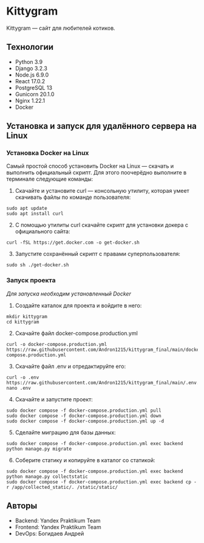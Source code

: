 # Kittygram

Kittygram — сайт для любителей котиков.

## Технологии

- Python 3.9
- Django 3.2.3
- Node.js 6.9.0
- React 17.0.2
- PostgreSQL 13
- Gunicorn 20.1.0
- Nginx 1.22.1
- Docker

## Установка и запуск для удалённого сервера на Linux

### Установка Docker на Linux

Cамый простой способ установить Docker на Linux — скачать и выполнить официальный скрипт. Для этого поочерёдно выполните в терминале следующие команды:
1) Скачайте и установите curl — консольную утилиту, которая умеет скачивать файлы по команде пользователя:
```
sudo apt update
sudo apt install curl
```
2) С помощью утилиты curl скачайте скрипт для установки докера с официального сайта:
```
curl -fSL https://get.docker.com -o get-docker.sh 
```
3) Запустите сохранённый скрипт с правами суперпользователя:
```
sudo sh ./get-docker.sh
```

### Запуск проекта

*Для запуска необходим установленный Docker*
1) Создайте каталок для проекта и войдите в него:
```
mkdir kittygram
cd kittygram
```
2) Скачайте файл docker-compose.production.yml
```
curl -o docker-compose.production.yml https://raw.githubusercontent.com/Andron1215/kittygram_final/main/docker-compose.production.yml
```
3) Скачайте файл .env и отредактируйте его:
```
curl -o .env https://raw.githubusercontent.com/Andron1215/kittygram_final/main/.env.example
nano .env
```
4) Скачайте и запустите проект:
```
sudo docker compose -f docker-compose.production.yml pull
sudo docker compose -f docker-compose.production.yml down
sudo docker compose -f docker-compose.production.yml up -d
```
5) Сделайте миграцию для базы данных:
```
sudo docker compose -f docker-compose.production.yml exec backend python manage.py migrate
```
6) Соберите статику и копируйте в каталог со статикой:
```
sudo docker compose -f docker-compose.production.yml exec backend python manage.py collectstatic
sudo docker compose -f docker-compose.production.yml exec backend cp -r /app/collected_static/. /static/static/
```

## Авторы

- Backend: Yandex Praktikum Team
- Frontend: Yandex Praktikum Team
- DevOps: Богидаев Андрей
